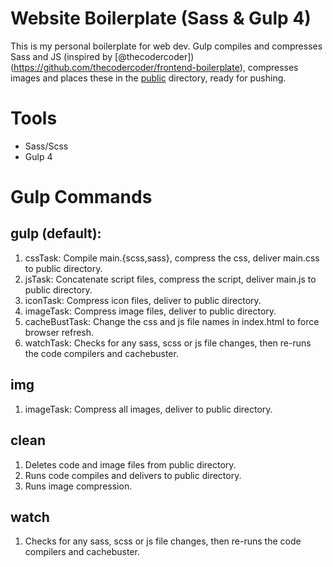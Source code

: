 # Website Boilerplate (Sass & Gulp 4)

This is my personal boilerplate for web dev. Gulp compiles and compresses Sass and JS (inspired by [@thecodercoder])(https://github.com/thecodercoder/frontend-boilerplate), compresses images and places these in the [public](./_public) directory, ready for pushing. 

# Tools
- Sass/Scss
- Gulp 4

# Gulp Commands

## gulp (default):
1. cssTask: Compile main.{scss,sass}, compress the css, deliver main.css to public directory.
2. jsTask: Concatenate script files, compress the script, deliver main.js to public directory.
3. iconTask: Compress icon files, deliver to public directory.
4. imageTask: Compress image files, deliver to public directory.
5. cacheBustTask: Change the css and js file names in index.html to force browser refresh.
6. watchTask: Checks for any sass, scss or js file changes, then re-runs the code compilers and cachebuster.

## img
1. imageTask: Compress all images, deliver to public directory.

## clean
1. Deletes code and image files from public directory.
2. Runs code compiles and delivers to public directory.
3. Runs image compression.

## watch
1. Checks for any sass, scss or js file changes, then re-runs the code compilers and cachebuster.

